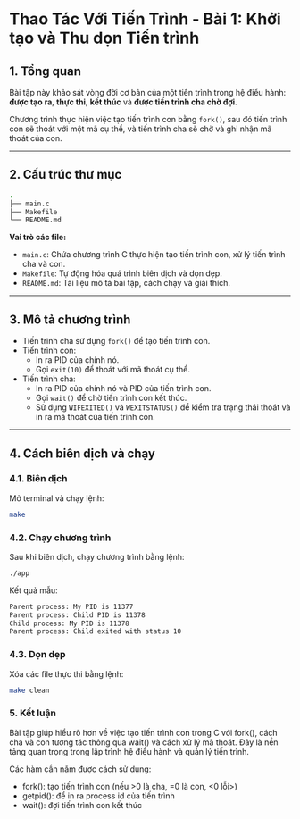 # Thao Tác Với Tiến Trình - Bài 1: Khởi tạo và Thu dọn Tiến trình

## 1. Tổng quan

Bài tập này khảo sát vòng đời cơ bản của một tiến trình trong hệ điều hành: **được tạo ra**, **thực thi**, **kết thúc** và **được tiến trình cha chờ đợi**.

Chương trình thực hiện việc tạo tiến trình con bằng `fork()`, sau đó tiến trình con sẽ thoát với một mã cụ thể, và tiến trình cha sẽ chờ và ghi nhận mã thoát của con.

---

## 2. Cấu trúc thư mục

```bash
.
├── main.c
├── Makefile
└── README.md
```
**Vai trò các file:**

- `main.c`: Chứa chương trình C thực hiện tạo tiến trình con, xử lý tiến trình cha và con.
- `Makefile`: Tự động hóa quá trình biên dịch và dọn dẹp.
- `README.md`: Tài liệu mô tả bài tập, cách chạy và giải thích.


---

## 3. Mô tả chương trình

- Tiến trình cha sử dụng `fork()` để tạo tiến trình con.
- Tiến trình con: 
  - In ra PID của chính nó.
  - Gọi `exit(10)` để thoát với mã thoát cụ thể.
- Tiến trình cha: 
  - In ra PID của chính nó và PID của tiến trình con.
  - Gọi `wait()` để chờ tiến trình con kết thúc.
  - Sử dụng `WIFEXITED()` và `WEXITSTATUS()` để kiểm tra trạng thái thoát và in ra mã thoát của tiến trình con.

---


## 4. Cách biên dịch và chạy

### 4.1. Biên dịch

Mở terminal và chạy lệnh:

```bash
make
```

### 4.2. Chạy chương trình

Sau khi biên dịch, chạy chương trình bằng lệnh:
```bash
./app
```

Kết quả mẫu:
``` bash
Parent process: My PID is 11377
Parent process: Child PID is 11378
Child process: My PID is 11378
Parent process: Child exited with status 10
```

### 4.3. Dọn dẹp

Xóa các file thực thi bằng lệnh:

```bash
make clean
```

### 5. Kết luận

Bài tập giúp hiểu rõ hơn về việc tạo tiến trình con trong C với fork(), cách cha và con tương tác thông qua wait() và cách xử lý mã thoát. Đây là nền tảng quan trọng trong lập trình hệ điều hành và quản lý tiến trình.

Các hàm cần nắm được cách sử dụng:
- fork(): tạo tiến trình con (nếu >0 là cha, =0 là con, <0 lỗi>)
- getpid(): để in ra process id của tiến trình
- wait(): đợi tiến trình con kết thúc
